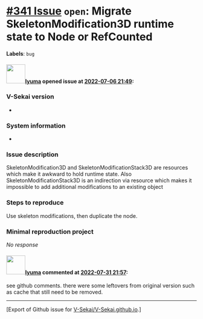 # [\#341 Issue](https://github.com/V-Sekai/V-Sekai.github.io/issues/341) `open`: Migrate SkeletonModification3D runtime state to Node or RefCounted
**Labels**: `bug`


#### <img src="https://avatars.githubusercontent.com/u/39946030?v=4" width="50">[lyuma](https://github.com/lyuma) opened issue at [2022-07-06 21:49](https://github.com/V-Sekai/V-Sekai.github.io/issues/341):

### V-Sekai version

*

### System information

*

### Issue description

SkeletonModification3D and SkeletonModificationStack3D are resources which make it awkward to hold runtime state. Also SkeletonModificationStack3D is an indirection via resource which makes it impossible to add additional modifications to an existing object 

### Steps to reproduce

Use skeleton modifications, then duplicate the node.

### Minimal reproduction project

_No response_

#### <img src="https://avatars.githubusercontent.com/u/39946030?v=4" width="50">[lyuma](https://github.com/lyuma) commented at [2022-07-31 21:57](https://github.com/V-Sekai/V-Sekai.github.io/issues/341#issuecomment-1200508013):

see github comments. there were some leftovers from original version such as cache that still need to be removed.


-------------------------------------------------------------------------------



[Export of Github issue for [V-Sekai/V-Sekai.github.io](https://github.com/V-Sekai/V-Sekai.github.io).]
